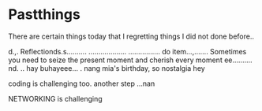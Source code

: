 # Pastthings

There are certain things today that I regretting things I did not done before..

d.,.
Reflectionds.s..........
...................
................
do item...,.......
Sometimes you need to seize the present moment and cherish every moment ee..........
nd.
..
hay buhayeee...
.
nang mia's birthday, so nostalgia
hey

coding is challenging too.
another step ...nan

NETWORKING is challenging 
